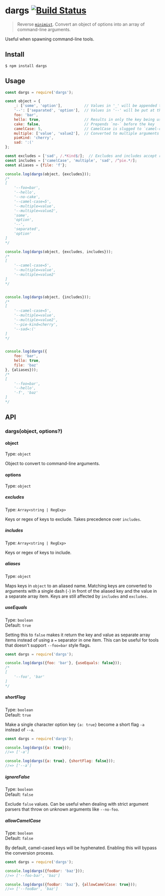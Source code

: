 # dargs [![Build Status](https://travis-ci.org/sindresorhus/dargs.svg?branch=master)](https://travis-ci.org/sindresorhus/dargs)

> Reverse [`minimist`](https://github.com/substack/minimist). Convert an object of options into an array of command-line arguments.

Useful when spawning command-line tools.


## Install

```
$ npm install dargs
```


## Usage

```js
const dargs = require('dargs');

const object = {
	_: ['some', 'option'],          // Values in '_' will be appended to the end of the generated argument list
	'--': ['separated', 'option'],  // Values in '--' will be put at the very end of the argument list after the escape option (`--`)
	foo: 'bar',
	hello: true,                    // Results in only the key being used
	cake: false,                    // Prepends `no-` before the key
	camelCase: 5,                   // CamelCase is slugged to `camel-case`
	multiple: ['value', 'value2'],  // Converted to multiple arguments
	pieKind: 'cherry',
	sad: ':('
};

const excludes = ['sad', /.*Kind$/];  // Excludes and includes accept regular expressions
const includes = ['camelCase', 'multiple', 'sad', /^pie.*/];
const aliases = {file: 'f'};

console.log(dargs(object, {excludes}));
/*
[
	'--foo=bar',
	'--hello',
	'--no-cake',
	'--camel-case=5',
	'--multiple=value',
	'--multiple=value2',
	'some',
	'option',
	'--',
	'separated',
	'option'
]
*/

console.log(dargs(object, {excludes, includes}));
/*
[
	'--camel-case=5',
	'--multiple=value',
	'--multiple=value2'
]
*/


console.log(dargs(object, {includes}));
/*
[
	'--camel-case=5',
	'--multiple=value',
	'--multiple=value2',
	'--pie-kind=cherry',
	'--sad=:('
]
*/


console.log(dargs({
	foo: 'bar',
	hello: true,
	file: 'baz'
}, {aliases}));
/*
[
	'--foo=bar',
	'--hello',
	'-f', 'baz'
]
*/
```


## API

### dargs(object, options?)

#### object

Type: `object`

Object to convert to command-line arguments.

#### options

Type: `object`

##### excludes

Type: `Array<string | RegExp>`

Keys or regex of keys to exclude. Takes precedence over `includes`.

##### includes

Type: `Array<string | RegExp>`

Keys or regex of keys to include.

##### aliases

Type: `object`

Maps keys in `object` to an aliased name. Matching keys are converted to arguments with a single dash (`-`) in front of the aliased key and the value in a separate array item. Keys are still affected by `includes` and `excludes`.

##### useEquals

Type: `boolean`<br>
Default: `true`

Setting this to `false` makes it return the key and value as separate array items instead of using a `=` separator in one item. This can be useful for tools that doesn't support `--foo=bar` style flags.

```js
const dargs = require('dargs');

console.log(dargs({foo: 'bar'}, {useEquals: false}));
/*
[
	'--foo', 'bar'
]
*/
```

##### shortFlag

Type: `boolean`<br>
Default: `true`

Make a single character option key `{a: true}` become a short flag `-a` instead of `--a`.

```js
const dargs = require('dargs');

console.log(dargs({a: true}));
//=> ['-a']

console.log(dargs({a: true}, {shortFlag: false}));
//=> ['--a']
```

##### ignoreFalse

Type: `boolean`<br>
Default: `false`

Exclude `false` values. Can be useful when dealing with strict argument parsers that throw on unknown arguments like `--no-foo`.

##### allowCamelCase

Type: `boolean`<br>
Default: `false`

By default, camel-cased keys will be hyphenated. Enabling this will bypass the conversion process.

```js
const dargs = require('dargs');

console.log(dargs({fooBar: 'baz'}));
//=> ['--foo-bar', 'baz']

console.log(dargs({fooBar: 'baz'}, {allowCamelCase: true}));
//=> ['--fooBar', 'baz']
```
